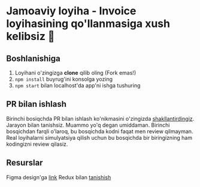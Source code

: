 # Jamoaviy loyiha - Invoice loyihasining qo'llanmasiga xush kelibsiz 🎉

## Boshlanishiga

1. Loyihani o'zingizga **clone** qilib oling (Fork emas!)
2. `npm install` buyrug'ini konsolga yozing
3. `npm start` bilan localhost'da app'ni ishga tushuring

## PR bilan ishlash

Birinchi bosiqchda PR bilan ishlash ko'nikmasini o'zingizda [shakllantirdingiz](https://github.com/umarmuhandis/pomodoro#code-review-jarayoni-pr-qanday-qilib-raise-qilinadi). Jarayon bilan tanishsiz. Muammo yo'q degan umiddaman. Birinchi bosqichdan farqli o'laroq, bu bosqichda kodni faqat men review qilmayman. Real loyihalarni simulyatsiya qilish uchun bu bosqichda bir biringizning ham kodingizni review qilasiz.

## Resurslar

Figma design'ga [link](https://www.figma.com/file/0DUlDGlIU8kwl11IKpwcPi/invoice-app?node-id=0%3A1)
Redux bilan [tanishish](https://redux.js.org/tutorials/fundamentals/part-1-overview)
